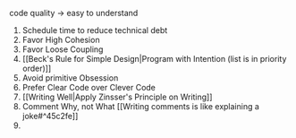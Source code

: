 code quality -> easy to understand

1. Schedule time to reduce technical debt
2. Favor High Cohesion
3. Favor Loose Coupling
4. [[Beck's Rule for Simple Design|Program with Intention (list is in priority order)]]
5. Avoid primitive Obsession
6. Prefer Clear Code over Clever Code
7. [[Writing Well|Apply Zinsser's Principle on Writing]]
8. Comment Why, not What [[Writing comments is like explaining a joke#^45c2fe]]
9. 
